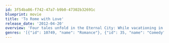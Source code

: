 ```yaml
---
id: 3f54ba86-f742-47a7-b9b0-47302b32691c
blueprint: movie
title: 'To Rome with Love'
release_date: '2012-04-20'
overview: 'Four tales unfold in the Eternal City: While vacationing in Rome, architect John encounters a young man whose romantic woes remind him of a painful incident from his own youth; retired opera director Jerry discovers a mortician with an amazing voice, and he seizes the opportunity to rejuvenate his own flagging career; a young couple have separate romantic interludes; a spotlight shines on an ordinary man.'
genres: '[{"id": 10749, "name": "Romance"}, {"id": 35, "name": "Comedy"}]'
---
```

